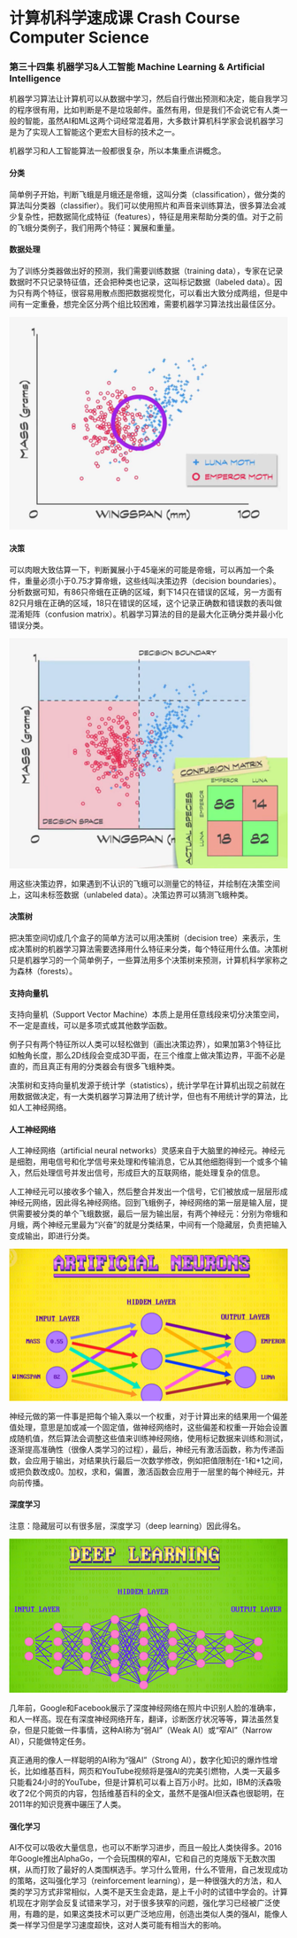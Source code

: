 # 计算机科学速成课 Crash Course Computer Science

### 第三十四集 机器学习&人工智能 Machine Learning & Artificial Intelligence

机器学习算法让计算机可以从数据中学习，然后自行做出预测和决定，能自我学习的程序很有用，比如判断是不是垃圾邮件。虽然有用，但是我们不会说它有人类一般的智能，虽然AI和ML这两个词经常混着用，大多数计算机科学家会说机器学习是为了实现人工智能这个更宏大目标的技术之一。

机器学习和人工智能算法一般都很复杂，所以本集重点讲概念。

#### 分类

简单例子开始，判断飞蛾是月蛾还是帝蛾，这叫分类（classification），做分类的算法叫分类器（classifier）。我们可以使用照片和声音来训练算法，很多算法会减少复杂性，把数据简化成特征（features），特征是用来帮助分类的值。对于之前的飞蛾分类例子，我们用两个特征：翼展和重量。

#### 数据处理

为了训练分类器做出好的预测，我们需要训练数据（training data），专家在记录数据时不只记录特征值，还会把种类也记录，这叫标记数据（labeled data）。因为只有两个特征，很容易用散点图把数据视觉化，可以看出大致分成两组，但是中间有一定重叠，想完全区分两个组比较困难，需要机器学习算法找出最佳区分。

![image-20200311020226613](https://github.com/WilliamWuLH/My-notes-about-CCCS/blob/master/image/image-20200311020226613.png)

#### 决策

可以肉眼大致估算一下，判断翼展小于45毫米的可能是帝蛾，可以再加一个条件，重量必须小于0.75才算帝蛾，这些线叫决策边界（decision boundaries）。分析数据可知，有86只帝蛾在正确的区域，剩下14只在错误的区域，另一方面有82只月蛾在正确的区域，18只在错误的区域，这个记录正确数和错误数的表叫做混淆矩阵（confusion matrix）。机器学习算法的目的是最大化正确分类并最小化错误分类。

![image-20200311094243783](https://github.com/WilliamWuLH/My-notes-about-CCCS/blob/master/image/image-20200311094243783.png)

用这些决策边界，如果遇到不认识的飞蛾可以测量它的特征，并绘制在决策空间上，这叫未标签数据（unlabeled data）。决策边界可以猜测飞蛾种类。

#### 决策树

把决策空间切成几个盒子的简单方法可以用决策树（decision tree）来表示，生成决策树的机器学习算法需要选择用什么特征来分类，每个特征用什么值。决策树只是机器学习的一个简单例子，一些算法用多个决策树来预测，计算机科学家称之为森林（forests）。

#### 支持向量机

支持向量机（Support Vector Machine）本质上是用任意线段来切分决策空间，不一定是直线，可以是多项式或其他数学函数。

例子只有两个特征所以人类可以轻松做到（画出决策边界），如果加第3个特征比如触角长度，那么2D线段会变成3D平面，在三个维度上做决策边界，平面不必是直的，而且真正有用的分类器会有很多飞蛾种类。

决策树和支持向量机发源于统计学（statistics），统计学早在计算机出现之前就在用数据做决定，有一大类机器学习算法用了统计学，但也有不用统计学的算法，比如人工神经网络。

#### 人工神经网络

人工神经网络（artificial neural networks）灵感来自于大脑里的神经元。神经元是细胞，用电信号和化学信号来处理和传输消息，它从其他细胞得到一个或多个输入，然后处理信号并发出信号，形成巨大的互联网络，能处理复杂的信息。

人工神经元可以接收多个输入，然后整合并发出一个信号，它们被放成一层层形成神经元网络，因此得名神经网络。回到飞蛾例子，神经网络的第一层是输入层，提供需要被分类的单个飞蛾数据，最后一层为输出层，有两个神经元：分别为帝蛾和月蛾，两个神经元里最为“兴奋”的就是分类结果，中间有一个隐藏层，负责把输入变成输出，即进行分类。

![image-20200311135504476](https://github.com/WilliamWuLH/My-notes-about-CCCS/blob/master/image/image-20200311135504476.png)

神经元做的第一件事是把每个输入乘以一个权重，对于计算出来的结果用一个偏差值处理，意思是加或减一个固定值，做神经网络时，这些偏差和权重一开始会设置成随机值，然后算法会调整这些值来训练神经网络，使用标记数据来训练和测试，逐渐提高准确性（很像人类学习的过程），最后，神经元有激活函数，称为传递函数，会应用于输出，对结果执行最后一次数学修改，例如把值限制在-1和+1之间，或把负数改成0。加权，求和，偏置，激活函数会应用于一层里的每个神经元，并向前传播。

#### 深度学习

注意：隐藏层可以有很多层，深度学习（deep learning）因此得名。

![image-20200311140712399](https://github.com/WilliamWuLH/My-notes-about-CCCS/blob/master/image/image-20200311140712399.png)

几年前，Google和Facebook展示了深度神经网络在照片中识别人脸的准确率，和人一样高。现在有深度神经网络开车，翻译，诊断医疗状况等等，算法虽然复杂，但是只能做一件事情，这种AI称为“弱AI”（Weak AI）或“窄AI”（Narrow AI），只能做特定任务。

真正通用的像人一样聪明的AI称为“强AI”（Strong AI），数字化知识的爆炸性增长，比如维基百科，网页和YouTube视频将是强AI的完美引燃物，人类一天最多只能看24小时的YouTube，但是计算机可以看上百万小时。比如，IBM的沃森吸收了2亿个网页的内容，包括维基百科的全文，虽然不是强AI但沃森也很聪明，在2011年的知识竞赛中碾压了人类。

#### 强化学习

AI不仅可以吸收大量信息，也可以不断学习进步，而且一般比人类快得多。2016年Google推出AlphaGo，一个会玩围棋的窄AI，它和自己的克隆版下无数次围棋，从而打败了最好的人类围棋选手。学习什么管用，什么不管用，自己发现成功的策略，这叫强化学习（reinforcement learning），是一种很强大的方法，和人类的学习方式非常相似，人类不是天生会走路，是上千小时的试错中学会的。计算机现在才刚学会反复试错来学习，对于很多狭窄的问题，强化学习已经被广泛使用，有趣的是，如果这类技术可以更广泛地应用，创造出类似人类的强AI，能像人类一样学习但是学习速度超快，这对人类可能有相当大的影响。
